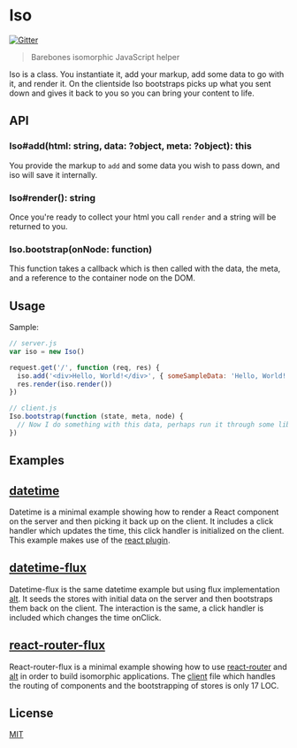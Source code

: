 # Iso

[![Gitter](https://badges.gitter.im/Join%20Chat.svg)](https://gitter.im/goatslacker/iso?utm_source=badge&utm_medium=badge&utm_campaign=pr-badge&utm_content=badge)

> Barebones isomorphic JavaScript helper

Iso is a class. You instantiate it, add your markup, add some data to go with it, and render it.
On the clientside Iso bootstraps picks up what you sent down and gives it back to you so you can bring your content to life.

## API

### Iso#add(html: string, data: ?object, meta: ?object): this

You provide the markup to `add` and some data you wish to pass down, and iso will save it internally.

### Iso#render(): string

Once you're ready to collect your html you call `render` and a string will be returned to you.

### Iso.bootstrap(onNode: function)

This function takes a callback which is then called with the data, the meta, and a reference to the container node on the DOM.

## Usage

Sample:

```js
// server.js
var iso = new Iso()

request.get('/', function (req, res) {
  iso.add('<div>Hello, World!</div>', { someSampleData: 'Hello, World!' }, { id: 'hello' })
  res.render(iso.render())
})

// client.js
Iso.bootstrap(function (state, meta, node) {
  // Now I do something with this data, perhaps run it through some library and then append the result to node?
})
```

## Examples

## [datetime](examples/datetime)

Datetime is a minimal example showing how to render a React component on the server and then picking it back up on the client. It includes a click handler which updates the time, this click handler is initialized on the client. This example makes use of the [react plugin](lib/react.js).

## [datetime-flux](examples/datetime-flux)

Datetime-flux is the same datetime example but using flux implementation [alt](https://github.com/goatslacker/alt). It seeds the stores with initial data on the server and then bootstraps them back on the client. The interaction is the same, a click handler is included which changes the time onClick.

## [react-router-flux](examples/react-router-flux)

React-router-flux is a minimal example showing how to use [react-router](https://github.com/rackt/react-router) and [alt](https://github.com/goatslacker/alt) in order to build isomorphic applications. The [client](examples/react-router-flux/client.js) file which handles the routing of components and the bootstrapping of stores is only 17 LOC.

## License

[MIT](http://josh.mit-license.org/)
